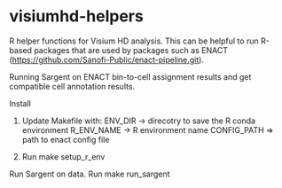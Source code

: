 # visiumhd-helpers
R helper functions for Visium HD analysis. This can be helpful to run R-based packages that are used by packages such as ENACT (https://github.com/Sanofi-Public/enact-pipeline.git).

Running Sargent on ENACT bin-to-cell assignment results and get compatible cell annotation results.

Install
1. Update Makefile with:
ENV_DIR -> direcotry to save the R conda environment
R_ENV_NAME -> R environment name
CONFIG_PATH => path to enact config file

2. Run make setup_r_env

Run Sargent on data.
Run make run_sargent
